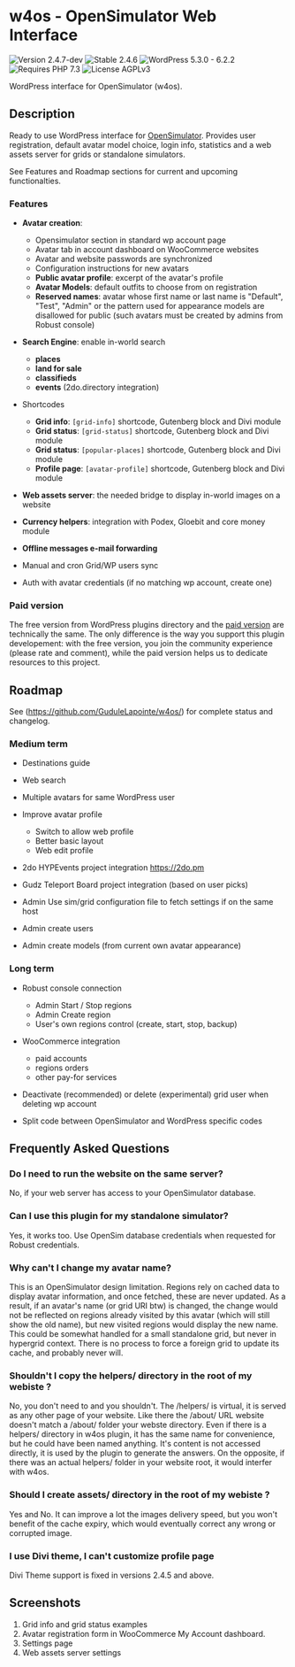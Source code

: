 # w4os - OpenSimulator Web Interface

![Version 2.4.7-dev](https://badgen.net/badge/Version/2.4.7-dev/blue) ![Stable 2.4.6](https://badgen.net/badge/Stable/2.4.6/green) ![WordPress 5.3.0 - 6.2.2](https://badgen.net/badge/WordPress/5.3.0%20-%206.2.2/3858e9) ![Requires PHP 7.3](https://badgen.net/badge/PHP/7.3/7884bf) ![License AGPLv3](https://badgen.net/badge/License/AGPLv3/552b55)

WordPress interface for OpenSimulator (w4os).

## Description

Ready to use WordPress interface for [OpenSimulator](http://opensimulator.org/). Provides user registration, default avatar model choice, login info, statistics and a web assets server for grids or standalone simulators.

See Features and Roadmap sections for current and upcoming functionalties.

### Features

- **Avatar creation**:

  - Opensimulator section in standard wp account page
  - Avatar tab in account dashboard on WooCommerce websites
  - Avatar and website passwords are synchronized
  - Configuration instructions for new avatars
  - **Public avatar profile**: excerpt of the avatar's profile
  - **Avatar Models**: default outfits to choose from on registration
  - **Reserved names**: avatar whose first name or last name is "Default", "Test", "Admin" or the pattern used for appearance models are disallowed for public (such avatars must be created by admins from Robust console)

- **Search Engine**: enable in-world search

  - **places**
  - **land for sale**
  - **classifieds**
  - **events** (2do.directory integration)

- Shortcodes

  - **Grid info**: `[grid-info]` shortcode, Gutenberg block and Divi module
  - **Grid status**: `[grid-status]` shortcode, Gutenberg block and Divi module
  - **Grid status**: `[popular-places]` shortcode, Gutenberg block and Divi module
  - **Profile page**: `[avatar-profile]` shortcode, Gutenberg block and Divi module

- **Web assets server**: the needed bridge to display in-world images on a website

- **Currency helpers**: integration with Podex, Gloebit and core money module

- **Offline messages e-mail forwarding**
- Manual and cron Grid/WP users sync
- Auth with avatar credentials (if no matching wp account, create one)

### Paid version

The free version from WordPress plugins directory and the [paid version](https://magiiic.com/wordpress/plugins/w4os/) are technically the same. The only difference is the way you support this plugin developement: with the free version, you join the community experience (please rate and comment), while the paid version helps us to dedicate resources to this project.

## Roadmap

See (<https://github.com/GuduleLapointe/w4os/>) for complete status and changelog.

### Medium term

- Destinations guide
- Web search
- Multiple avatars for same WordPress user
- Improve avatar profile

  - Switch to allow web profile
  - Better basic layout
  - Web edit profile

- 2do HYPEvents project integration <https://2do.pm>

- Gudz Teleport Board project integration (based on user picks)

- Admin Use sim/grid configuration file to fetch settings if on the same host
- Admin create users
- Admin create models (from current own avatar appearance)

### Long term

- Robust console connection

  - Admin Start / Stop regions
  - Admin Create region
  - User's own regions control (create, start, stop, backup)

- WooCommerce integration

  - paid accounts
  - regions orders
  - other pay-for services

- Deactivate (recommended) or delete (experimental) grid user when deleting wp account

- Split code between OpenSimulator and WordPress specific codes

## Frequently Asked Questions

### Do I need to run the website on the same server?

No, if your web server has access to your OpenSimulator database.

### Can I use this plugin for my standalone simulator?

Yes, it works too. Use OpenSim database credentials when requested for Robust credentials.

### Why can't I change my avatar name?

This is an OpenSimulator design limitation. Regions rely on cached data to display avatar information, and once fetched, these are never updated. As a result, if an avatar's name (or grid URI btw) is changed, the change would not be reflected on regions already visited by this avatar (which will still show the old name), but new visited regions would display the new name. This could be somewhat handled for a small standalone grid, but never in hypergrid context. There is no process to force a foreign grid to update its cache, and probably never will.

### Shouldn't I copy the helpers/ directory in the root of my webiste ?

No, you don't need to and you shouldn't. The /helpers/ is virtual, it is served as any other page of your website. Like there the /about/ URL website doesn't match a /about/ folder your webste directory. Even if there is a helpers/ directory in w4os plugin, it has the same name for convenience, but he could have been named anything. It's content is not accessed directly, it is used by the plugin to generate the answers. On the opposite, if there was an actual helpers/ folder in your website root, it would interfer with w4os.

### Should I create assets/ directory in the root of my webiste ?

Yes and No. It can improve a lot the images delivery speed, but you won't benefit of the cache expiry, which would eventually correct any wrong or corrupted image.

### I use Divi theme, I can't customize profile page

Divi Theme support is fixed in versions 2.4.5 and above.

## Screenshots

1. Grid info and grid status examples
2. Avatar registration form in WooCommerce My Account dashboard.
3. Settings page
4. Web assets server settings
